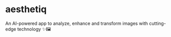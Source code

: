 # aesthetiq

An AI-powered app to analyze, enhance and transform images with cutting-edge technology ✨🖼️

